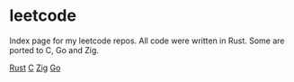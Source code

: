 # leetcode
Index page for my leetcode repos. All code were written in Rust. Some are ported to C, Go and Zig.

[Rust](https://github.com/liangcorp/algorithms_and_leetcode_rust)
[C](https://github.com/liangcorp/algorithms_and_leetcode_c)
[Zig](https://github.com/liangcorp/algorithms_and_leetcode_zig)
[Go](https://github.com/liangcorp/algorithms_and_leetcode_golang)
